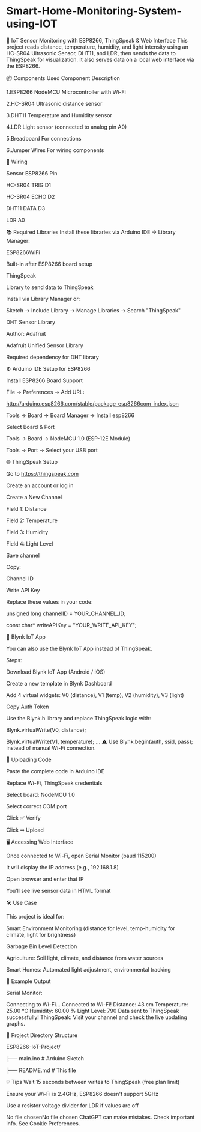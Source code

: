 # Smart-Home-Monitoring-System-using-IOT

📡 IoT Sensor Monitoring with ESP8266, ThingSpeak & Web Interface
This project reads distance, temperature, humidity, and light intensity using an HC-SR04 Ultrasonic Sensor, DHT11, and LDR, then sends the data to ThingSpeak for visualization. It also serves data on a local web interface via the ESP8266.

📦 Components Used
Component	Description

1.ESP8266 NodeMCU	Microcontroller with Wi-Fi

2.HC-SR04	Ultrasonic distance sensor

3.DHT11	Temperature and Humidity sensor

4.LDR	Light sensor (connected to analog pin A0)

5.Breadboard	For connections

6.Jumper Wires	For wiring components


🔌 Wiring

Sensor	ESP8266 Pin

HC-SR04 TRIG	D1

HC-SR04 ECHO	D2

DHT11 DATA	D3

LDR	A0

📚 Required Libraries
Install these libraries via Arduino IDE → Library Manager:

ESP8266WiFi

Built-in after ESP8266 board setup

ThingSpeak

Library to send data to ThingSpeak

Install via Library Manager or:

Sketch → Include Library → Manage Libraries → Search "ThingSpeak"

DHT Sensor Library

Author: Adafruit

Adafruit Unified Sensor Library



Required dependency for DHT library

⚙️ Arduino IDE Setup for ESP8266

Install ESP8266 Board Support

File → Preferences → Add URL:

http://arduino.esp8266.com/stable/package_esp8266com_index.json

Tools → Board → Board Manager → Install esp8266

Select Board & Port

Tools → Board → NodeMCU 1.0 (ESP-12E Module)

Tools → Port → Select your USB port

🌐 ThingSpeak Setup

Go to https://thingspeak.com

Create an account or log in

Create a New Channel

Field 1: Distance

Field 2: Temperature

Field 3: Humidity

Field 4: Light Level

Save channel

Copy:

Channel ID

Write API Key

Replace these values in your code:

unsigned long channelID = YOUR_CHANNEL_ID;

const char* writeAPIKey = "YOUR_WRITE_API_KEY";



📱 Blynk IoT App

You can also use the Blynk IoT App instead of ThingSpeak.

Steps:

Download Blynk IoT App (Android / iOS)

Create a new template in Blynk Dashboard

Add 4 virtual widgets: V0 (distance), V1 (temp), V2 (humidity), V3 (light)

Copy Auth Token

Use the Blynk.h library and replace ThingSpeak logic with:

Blynk.virtualWrite(V0, distance);

Blynk.virtualWrite(V1, temperature);
...
⚠️ Use Blynk.begin(auth, ssid, pass); instead of manual Wi-Fi connection.


🚀 Uploading Code

Paste the complete code in Arduino IDE

Replace Wi-Fi, ThingSpeak credentials

Select board: NodeMCU 1.0

Select correct COM port

Click ✅ Verify

Click ➡ Upload


🖥️ Accessing Web Interface

Once connected to Wi-Fi, open Serial Monitor (baud 115200)

It will display the IP address (e.g., 192.168.1.8)

Open browser and enter that IP

You’ll see live sensor data in HTML format


🛠️ Use Case

This project is ideal for:

Smart Environment Monitoring (distance for level, temp-humidity for climate, light for brightness)

Garbage Bin Level Detection

Agriculture: Soil light, climate, and distance from water sources

Smart Homes: Automated light adjustment, environmental tracking


📝 Example Output

Serial Monitor:

Connecting to Wi-Fi...
Connected to Wi-Fi!
Distance: 43 cm
Temperature: 25.00 °C
Humidity: 60.00 %
Light Level: 790
Data sent to ThingSpeak successfully!
ThingSpeak: Visit your channel and check the live updating graphs.

📂 Project Directory Structure

ESP8266-IoT-Project/

├── main.ino               # Arduino Sketch

├── README.md              # This file

💡 Tips
Wait 15 seconds between writes to ThingSpeak (free plan limit)

Ensure your Wi-Fi is 2.4GHz, ESP8266 doesn't support 5GHz

Use a resistor voltage divider for LDR if values are off







No file chosenNo file chosen
ChatGPT can make mistakes. Check important info. See Cookie Preferences.
